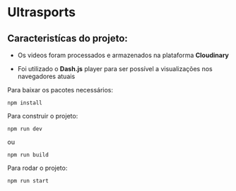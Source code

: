 # Ultrasports


## Caracteristícas do projeto:

 - Os videos foram processados e armazenados na plataforma **Cloudinary**
 
 - Foi utilizado o **Dash.js** player para ser possível a visualizações nos navegadores atuais


Para baixar os pacotes necessários:

`npm install`

Para construir o projeto:

`npm run dev`

ou

`npm run build`

Para rodar o projeto:

`npm run start`

